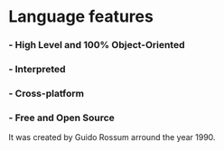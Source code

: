 # Language features                                                        

###  - High Level and 100% Object-Oriented
###  - Interpreted
###  - Cross-platform
###  - Free and Open Source

It was created by Guido Rossum arround the year 1990.
